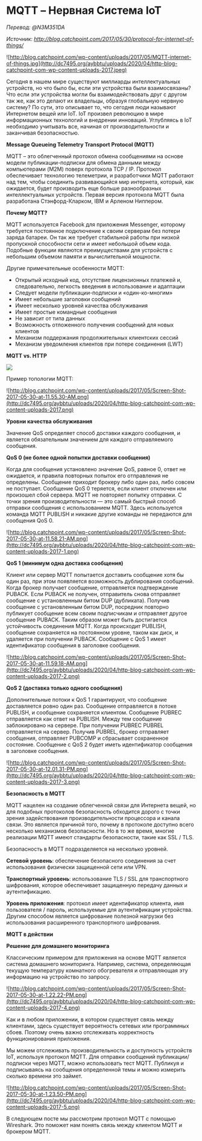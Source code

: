 # MQTT – Нервная Система IoT

_Перевод: @N3M351DA_

 _Источник:_ [_http://blog.catchpoint.com/2017/05/30/protocol-for-internet-of-things/_ ](http://blog.catchpoint.com/2017/05/30/protocol-for-internet-of-things/)

![http://blog.catchpoint.com/wp-content/uploads/2017/05/MQTT-internet-of-things.jpg](http://dc7495.org/aybbtu/uploads/2020/04/http-blog-catchpoint-com-wp-content-uploads-2017.jpeg)

Сегодня в нашем мире существуют миллиарды интеллектуальных устройств, но что было бы, если эти устройства были взаимосвязаны? Что если эти устройства могли бы взаимодействовать друг с другом так же, как это делают их владельцы, образуя глобальную нервную систему? По сути, это описывает то, что сегодня люди называют Интернетом вещей или IoT. IoT произвел революцию в мире информационных технологий и внедрении инноваций. Углубляясь в IoT необходимо учитывать все, начиная от производительности и заканчивая безопасностью.

**Message Queueing Telemetry Transport Protocol \(MQTT\)**

MQTT – это облегченный протокол обмена сообщениями на основе модели публикации-подписки для обмена данными между компьютерами \(M2M\) поверх протокола TCP / IP. Протокол обеспечивает технологию телеметрии, и разработчики MQTT работают над тем, чтобы соединить развивающийся мир интернета, который, как ожидается, будет производить еще больше разнообразных интеллектуальных устройств. Первая версия протокола MQTT была разработана Стэнфорд-Кларком, IBM и Арленом Ниппером.

**Почему MQTT?**

MQTT используется Facebook для приложения Messenger, которому требуется постоянное подключение к своим серверам без потери заряда батареи. Он так же требует стабильной работы при низкой пропускной способности сети и имеет небольшой объем кода. Подобные функции являются преимуществами для устройств с небольшим объемом памяти и вычислительной мощности.

Другие примечательные особенности MQTT:

* Открытый исходный код, отсутствие лицензионных платежей и, следовательно, легкость введения в использование и адаптации
* Следует модели публикации-подписки и «один-ко-многим»
* Имеет небольшие заголовки сообщений
* Имеет несколько уровней качества обслуживания
* Имеет простые командные сообщения
* Не зависит от типа данных
* Возможность отложенного получения сообщений для новых клиентов
* Механизм поддержания продолжительных клиентских сессий
* Механизм уведомления клиентов при потере соединения \(LWT\)

**MQTT vs. HTTP**

![](http://dc7495.org/aybbtu/uploads/2020/04/word-image-64.png)

Пример топологии MQTT:

![http://blog.catchpoint.com/wp-content/uploads/2017/05/Screen-Shot-2017-05-30-at-11.55.30-AM.png](http://dc7495.org/aybbtu/uploads/2020/04/http-blog-catchpoint-com-wp-content-uploads-2017.png)

**Уровни качества обслуживания**

Значение QoS определяет способ доставки каждого сообщения, и является обязательным значением для каждого отправляемого сообщения.

**QoS 0 \(не более одной попытки доставки сообщения\)**

Когда для сообщения установлено значение QoS, равное 0, ответ не ожидается, и правила повторных попыток его отправления не определены. Сообщение приходит брокеру либо один раз, либо совсем не поступает. Сообщение QoS 0 теряется, если клиент отключен или произошел сбой сервера. MQTT не повторяет попытку отправки. С точки зрения производительности — это самый быстрый способ отправки сообщения с использованием MQTT. Здесь используется команда MQTT PUBLISH и никакие другие команды не передаются для сообщения QoS 0.

![http://blog.catchpoint.com/wp-content/uploads/2017/05/Screen-Shot-2017-05-30-at-11.58.21-AM.png](http://dc7495.org/aybbtu/uploads/2020/04/http-blog-catchpoint-com-wp-content-uploads-2017-1.png)

**QoS 1 \(минимум одна доставка сообщения\)**

Клиент или сервер MQTT попытается доставить сообщение хотя бы один раз, при этом появляется возможность дублирования сообщений. Когда брокер получает сообщение, отправляется подтверждение PUBACK. Если PUBACK не получен, отправитель снова отправляет сообщение с установленным битом DUP \(дубликата\). Получив сообщение с установленным битом DUP, посредник повторно публикует сообщение всем своим подписчикам и отправляет другое сообщение PUBACK. Таким образом может быть достигается устойчивость соединения MQTT. Когда происходит PUBLISH, сообщение сохраняется на постоянном уровне, таком как диск, и удаляется при получении PUBACK. Сообщение с QoS 1 имеет идентификатор сообщения в заголовке сообщения.

![http://blog.catchpoint.com/wp-content/uploads/2017/05/Screen-Shot-2017-05-30-at-11.59.18-AM.png](http://dc7495.org/aybbtu/uploads/2020/04/http-blog-catchpoint-com-wp-content-uploads-2017-2.png)

**QoS 2 \(доставка только одного сообщения\)**

Дополнительные потоки к QoS 1 гарантируют, что сообщение доставляется ровно один раз. Сообщение отправляется в потоке PUBLISH, и сообщение сохраняется клиентом. Сообщение PUBREC отправляется как ответ на PUBLISH. Между тем сообщение заблокировано на сервере. При получении PUBREC PUBREL отправляется на сервер. Получив PUBREL, брокер отправляет сообщения, отправляет PUBCOMP и сбрасывает сохраненное состояние. Сообщение с QoS 2 будет иметь идентификатор сообщения в заголовке сообщения.

![http://blog.catchpoint.com/wp-content/uploads/2017/05/Screen-Shot-2017-05-30-at-12.01.31-PM.png](http://dc7495.org/aybbtu/uploads/2020/04/http-blog-catchpoint-com-wp-content-uploads-2017-3.png)

**Безопасность в MQTT**

MQTT нацелен на создание облегченной связи для Интернета вещей, но для подобных протоколов безопасность обходится дорого с точки зрения задействования производительности процессора и канала связи. Это является причиной того, почему в протоколе доступно всего несколько механизмов безопасности. Но в то же время, многие реализации MQTT имеют стандарты безопасности, такие как SSL / TLS.

Безопасность в MQTT подразделяется на несколько уровней.

**Сетевой уровень**: обеспечение безопасного соединения за счет использования физически защищенной сети или VPN.

**Транспортный уровень**: использование TLS / SSL для транспортного шифрования, которое обеспечивает защищенную передачу данных и аутентификацию.

**Уровень приложения**: протокол имеет идентификатор клиента, имя пользователя / пароль, используемые для аутентификации устройства. Другим способом является шифрование полезной нагрузки без использования расширенного транспортного шифрования.

**MQTT в действии**

**Решение для домашнего мониторинга**

Классическим примером для приложения на основе MQTT является система домашнего мониторинга. Например, система, определяющая текущую температуру комнатного обогревателя и отправляющая эту информацию на устройство по запросу.

![http://blog.catchpoint.com/wp-content/uploads/2017/05/Screen-Shot-2017-05-30-at-1.22.22-PM.png](http://dc7495.org/aybbtu/uploads/2020/04/http-blog-catchpoint-com-wp-content-uploads-2017-4.png)

Как и в любом приложении, в котором существует связь между клиентами, здесь существует вероятность сетевых или программных сбоев. Поэтому очень важно отслеживать корректность функционирования приложения.

Мы можем отслеживать производительность и доступность устройств IoT, используя протокол MQTT. Для отправки сообщений публикации/подписки через MQTT, можно использовать тест MQTT. Публикуя и подписываясь на сообщения определенной темы и можно измерить сколько времени это займет.

![http://blog.catchpoint.com/wp-content/uploads/2017/05/Screen-Shot-2017-05-30-at-1.23.50-PM.png](http://dc7495.org/aybbtu/uploads/2020/04/http-blog-catchpoint-com-wp-content-uploads-2017-5.png)

В следующем посте мы рассмотрим протокол MQTT с помощью Wireshark. Это поможет нам понять связь между клиентом MQTT и брокером MQTT.


